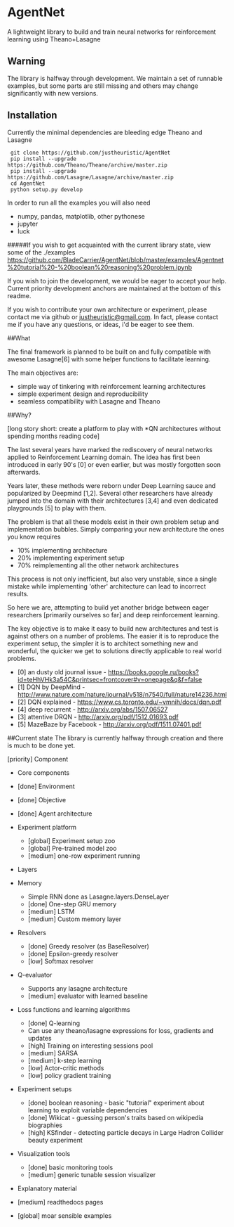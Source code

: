# AgentNet
A lightweight library to build and train neural networks for reinforcement learning using Theano+Lasagne

## Warning
The library is halfway through development. We maintain a set of runnable examples, but some parts are still missing and others may change significantly with new versions.

## Installation
Currently the minimal dependencies are bleeding edge Theano and Lasagne
```
 git clone https://github.com/justheuristic/AgentNet
 pip install --upgrade https://github.com/Theano/Theano/archive/master.zip
 pip install --upgrade https://github.com/Lasagne/Lasagne/archive/master.zip
 cd AgentNet
 python setup.py develop
``` 

In order to run all the examples you will also need
* numpy, pandas, matplotlib, other pythonese
* jupyter
* luck


#####If you wish to get acquainted with the current library state, view some of the ./examples
https://github.com/BladeCarrier/AgentNet/blob/master/examples/Agentnet%20tutorial%20-%20boolean%20reasoning%20problem.ipynb

If you wish to join the development, we would be eager to accept your help. Current priority development anchors are maintained at the bottom of this readme. 

If you wish to contribute your own architecture or experiment, please contact me via github or justheuristic@gmail.com. In fact, please contact me if you have any questions, or ideas, i'd be eager to see them.

##What

The final framework is planned to be built on and fully compatible with awesome Lasagne[6] with some helper functions to facilitate learning.

The main objectives are:
* simple way of tinkering with reinforcement learning architectures
* simple experiment design and reproducibility
* seamless compatibility with Lasagne and Theano



##Why?

[long story short: create a platform to play with *QN architectures without spending months reading code]

The last several years have marked the rediscovery of neural networks applied to Reinforcement Learning domain. The idea has first been introduced in early 90's [0] or even earlier, but was mostly forgotten soon afterwards. 

Years later, these methods were reborn under Deep Learning sauce and popularized by Deepmind [1,2]. Several other researchers have already jumped into the domain with their architectures [3,4] and even dedicated playgrounds [5] to play with them.

The problem is that all these models exist in their own problem setup and implementation bubbles. Simply comparing your new architecture the ones you know requires 
* 10% implementing architecture
* 20% implementing experiment setup
* 70% reimplementing all the other network architectures

This process is not only inefficient, but also very unstable, since a single mistake while implementing 'other' architecture can lead to incorrect results.

So here we are, attempting to build yet another bridge between eager researchers [primarily ourselves so far] and deep reinforcement learning. 

The key objective is to make it easy to build new architectures and test is against others on a number of problems. The easier it is to reproduce the experiment setup, the simpler it is to architect something new and wonderful, the quicker we get to solutions directly applicable to real world problems.

* [0] an dusty old journal issue - https://books.google.ru/books?id=teHhVHk3a54C&printsec=frontcover#v=onepage&q&f=false
* [1] DQN by DeepMind - http://www.nature.com/nature/journal/v518/n7540/full/nature14236.html 
* [2] DQN explained - https://www.cs.toronto.edu/~vmnih/docs/dqn.pdf
* [4] deep recurrent  - http://arxiv.org/abs/1507.06527
* [3] attentive DRQN - http://arxiv.org/pdf/1512.01693.pdf
* [5] MazeBaze by Facebook - http://arxiv.org/pdf/1511.07401.pdf



##Current state
The library is currently halfway through creation and there is much to be done yet.

[priority] Component

* Core components
 * [done] Environment
 * [done] Objective
 * [done] Agent architecture
 * Experiment platform
   * [global] Experiment setup zoo
   * [global] Pre-trained model zoo
   * [medium] one-row experiment running

* Layers 
 * Memory 
    * Simple RNN done as Lasagne.layers.DenseLayer
    * [done] One-step GRU memory 
    * [medium] LSTM
    * [medium] Custom memory layer
 * Resolvers
    * [done] Greedy resolver (as BaseResolver) 
    * [done] Epsilon-greedy resolver
    * [low] Softmax resolver
 * Q-evaluator
    * Supports any lasagne architecture 
    * [medium] evaluator with learned baseline

* Loss functions and learning algorithms
  * [done] Q-learning
  * Can use any theano/lasagne expressions for loss, gradients and updates
  * [high] Training on interesting sessions pool
  * [medium] SARSA
  * [medium] k-step learning
  * [low] Actor-critic methods
  * [low] policy gradient training

* Experiment setups
  * [done] boolean reasoning - basic "tutorial" experiment about learning to exploit variable dependencies
  * [done] Wikicat - guessing person's traits based on wikipedia biographies
  * [high] KSfinder - detecting particle decays in Large Hadron Collider beauty experiment 

* Visualization tools
  * [done] basic monitoring tools 
  * [medium] generic tunable session visualizer

* Explanatory material
 * [medium] readthedocs pages
 * [global] moar sensible examples
